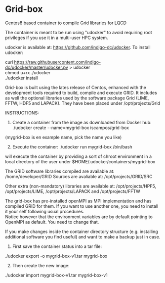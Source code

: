 # Grid-box

Centos8 based container to compile Grid libraries for LQCD

The container is meant to be run using "udocker" to avoid requiring root privileges if you use it in a multi-user HPC system.

udocker is available at:  https://github.com/indigo-dc/udocker. To install udocker:

curl https://raw.githubusercontent.com/indigo-dc/udocker/master/udocker.py > udocker  \
 chmod u+rx ./udocker \
 ./udocker install 

Grid-box is built using the lates release of Centos, enhanced with the development tools required to build, compile and execute GRID.
It includes as well the optional libraries used by the software package Grid (LIME, FFTW, HDF5 and LAPACK).
They have been placed under /opt/projects/Grid

INSTRUCTIONS:

1)  Create a container from the image as downloaded from Docker hub:
./udocker create --name=mygrid-box iscampos/grid-box

(mygrid-box is en example name, pick the name you like)

2)  Execute the container:
./udocker run mygrid-box /bin/bash  

will execute the container by providing a sort of chroot environment in a local directory of the user under $HOME/.udocker/containers/mygrid-box

The GRID software libraries compiled are available at: /home/developer/GRID
Sources are avaliable at: /opt/projects/GRID/SRC

Other extra (non-mandatory) libraries are available at: 
/opt/projects/HPF5, /opt/projects/LIME, /opt/projects/LAPACK and /opt/projects/FFTW


The grid-box has pre-installed openMPI as MPI implementation and has compiled GRID for them. 
If you want to use another one, you need to install it your self following usual procedures.  
Notice however that the environment variables  are by default pointing to OpenMPI as default. You need to change that.

If you make changes inside the container directory structure (e.g. installing additional software you find useful) and want to make a backup just in case.

1) First save the container status into a tar file:

./udocker export -o mygrid-box-v1.tar mygrid-box

2) Then create the new image:

./udocker import mygrid-box-v1.tar mygrid-box-v1





